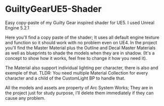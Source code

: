 # GuiltyGearUE5-Shader
Easy copy-paste of my Guilty Gear inspired shader for UE5.
I used Unreal Engine 5.2.1

Here you'll find a copy paste of the shader; It uses all default engine texture and function so it should work with no problem even on UE4.
In the project you'll find the Master Material plus the Outline and Decal Master Materials as well as blueprints to shade the models when they are in shadow. (It's a concept to show how it works, feel free to change it how you need it).

The Material also support individual lighting per character, there is also and exemple of that.
TLDR: You need multiple Material Collection for every character and a child of the CustomLight BP to handle that.

All the models and assets are property of Arc System Works; They are in the project just for study purpose, i'll delete them immediately if they can cause any problem.  
